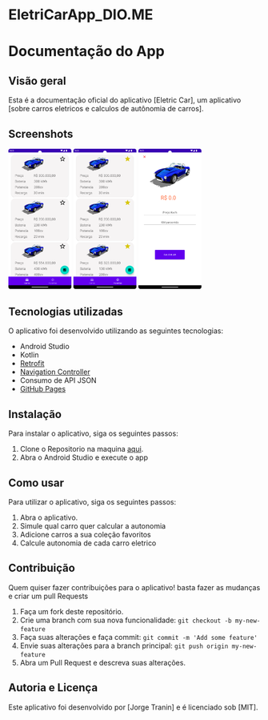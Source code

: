 # EletriCarApp_DIO.ME

# Documentação do App

## Visão geral

Esta é a documentação oficial do aplicativo [Eletric Car], um aplicativo [sobre carros eletricos e calculos de autônomia de carros].

## Screenshots
<img src="/images/Tela1.png" width=25%>   <img src="/images/Tela2.png" width=25%>  <img src="/images/Tela3.png" width=25%>

## Tecnologias utilizadas

O aplicativo foi desenvolvido utilizando as seguintes tecnologias:

- Android Studio
- Kotlin
- [Retrofit](https://square.github.io/retrofit/)
- [Navigation Controller](https://developer.android.com/guide/navigation/navigation-principles?hl=pt-br)
- Consumo de API JSON
- [GitHub Pages](https://pages.github.com)


## Instalação

Para instalar o aplicativo, siga os seguintes passos:

1. Clone o Repositorio na maquina [aqui](https://github.com/JorgeTranin/EletriCarApp_DIO.ME.git).
2. Abra o Android Studio e execute o app

## Como usar

Para utilizar o aplicativo, siga os seguintes passos:

1. Abra o aplicativo.
2. Simule qual carro quer calcular a autonomia
3. Adicione carros a sua coleção favoritos
4. Calcule autonomia de cada carro eletrico


## Contribuição

Quem quiser fazer contribuições para o aplicativo! basta fazer as mudanças e criar um pull Requests

1. Faça um fork deste repositório.
2. Crie uma branch com sua nova funcionalidade: `git checkout -b my-new-feature`
3. Faça suas alterações e faça commit: `git commit -m 'Add some feature'`
4. Envie suas alterações para a branch principal: `git push origin my-new-feature`
5. Abra um Pull Request e descreva suas alterações.

## Autoria e Licença

Este aplicativo foi desenvolvido por [Jorge Tranin] e é licenciado sob [MIT].
